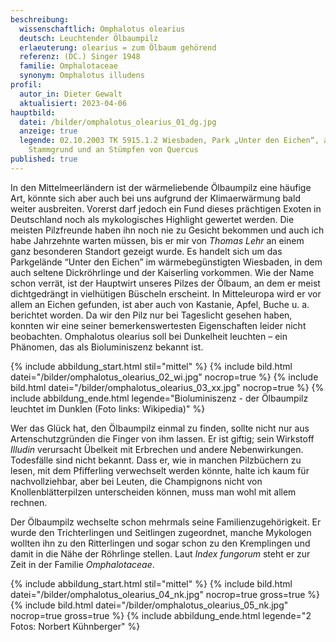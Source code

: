 ```yaml
---
beschreibung:
  wissenschaftlich: Omphalotus olearius
  deutsch: Leuchtender Ölbaumpilz
  erlaeuterung: olearius = zum Ölbaum gehörend
  referenz: (DC.) Singer 1948
  familie: Omphalotaceae
  synonym: Omphalotus illudens
profil:
  autor_in: Dieter Gewalt
  aktualisiert: 2023-04-06
hauptbild:
  datei: /bilder/omphalotus_olearius_01_dg.jpg
  anzeige: true
  legende: 02.10.2003 TK 5915.1.2 Wiesbaden, Park „Unter den Eichen“, am
    Stammgrund und an Stümpfen von Quercus
published: true
---
```

In den Mittelmeerländern ist der wärmeliebende Ölbaumpilz eine häufige Art, könnte sich aber auch bei uns aufgrund der Klimaerwärmung bald weiter ausbreiten. Vorerst darf jedoch ein Fund dieses prächtigen Exoten in Deutschland noch als mykologisches Highlight gewertet werden. Die meisten Pilzfreunde haben ihn noch nie zu Gesicht bekommen und auch ich habe Jahrzehnte warten müssen, bis er mir von *Thomas Lehr* an einem ganz besonderen Standort gezeigt wurde. Es handelt sich um das Parkgelände “Unter den Eichen” im wärmebegünstigten Wiesbaden, in dem auch seltene Dickröhrlinge und der Kaiserling vorkommen. Wie der Name schon verrät, ist der Hauptwirt unseres Pilzes der Ölbaum, an dem er meist dichtgedrängt in vielhütigen Büscheln erscheint. In Mitteleuropa wird er vor allem an Eichen gefunden, ist aber auch von Kastanie, Apfel, Buche u. a. berichtet worden. Da wir den Pilz nur bei Tageslicht gesehen haben, konnten wir eine seiner bemerkenswertesten Eigenschaften leider nicht beobachten. Omphalotus olearius soll bei Dunkelheit leuchten – ein Phänomen, das als Bioluminiszenz bekannt ist.

{% include abbildung_start.html stil="mittel" %}
{% include bild.html datei="/bilder/omphalotus_olearius_02_wi.jpg" nocrop=true %}
{% include bild.html datei="/bilder/omphalotus_olearius_03_xx.jpg" nocrop=true %}
{% include abbildung_ende.html legende="Bioluminiszenz - der Ölbaumpilz leuchtet im Dunklen  (Foto links: Wikipedia)" %}

Wer das Glück hat, den Ölbaumpilz einmal zu finden, sollte nicht nur aus Artenschutzgründen die Finger von ihm lassen. Er ist giftig; sein Wirkstoff *Illudin* verursacht Übelkeit mit Erbrechen und andere Nebenwirkungen. Todesfälle sind nicht bekannt. Dass er, wie in manchen Pilzbüchern zu lesen, mit dem Pfifferling verwechselt werden könnte, halte ich kaum für nachvollziehbar, aber bei Leuten, die Champignons nicht von Knollenblätterpilzen unterscheiden können, muss man wohl mit allem rechnen.

Der Ölbaumpilz wechselte schon mehrmals seine Familienzugehörigkeit. Er wurde den Trichterlingen und Seitlingen zugeordnet, manche Mykologen wollten ihn zu den Ritterlingen und sogar schon zu den Kremplingen und damit in die Nähe der Röhrlinge stellen. Laut *Index fungorum* steht er zur Zeit in der Familie *Omphalotaceae*.

{% include abbildung_start.html stil="mittel" %}
{% include bild.html datei="/bilder/omphalotus_olearius_04_nk.jpg" nocrop=true gross=true %}
{% include bild.html datei="/bilder/omphalotus_olearius_05_nk.jpg" nocrop=true gross=true %}
{% include abbildung_ende.html legende="2 Fotos: Norbert Kühnberger" %}
